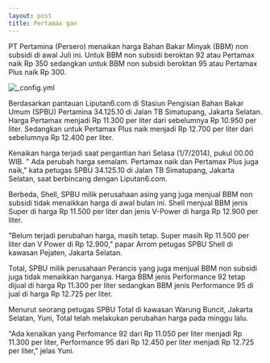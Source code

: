 ```yaml
---
layout: post
title: Pertamax gan
---
```



PT Pertamina (Persero) menaikan harga Bahan Bakar Minyak (BBM) non subsidi di awal Juli ini. Untuk BBM non subsidi beroktan 92 atau Pertamax naik Rp 350 sedangkan untuk BBM non subsidi beroktan 95 atau Pertamax Plus naik Rp 300.

![_config.yml](http://i314.photobucket.com/albums/ll425/boenes/ngakus/pertamax.jpg)



Berdasarkan pantauan Liputan6.com di Stasiun Pengisian Bahan Bakar Umum (SPBU) Pertamina 34.125.10 di Jalan TB Simatupang, Jakarta Selatan. Harga Pertamax menjadi Rp 11.300 per liter dari sebelumnya Rp 10.950 per liter. Sedangkan untuk Pertamax Plus naik menjadi Rp 12.700 per liter dari sebelumnya Rp 12.400 per liter. 

Kenaikan harga terjadi saat pergantian hari Selasa (1/7/2014), pukul 00.00 WIB. " Ada perubah harga semalam. Pertamax naik dan Pertamax Plus juga naik," kata petugas SPBU  34.125.10 di Jalan TB Simatupang, Jakarta Selatan, saat berbincang dengan Liputan6.com.

Berbeda, Shell, SPBU milik perusahaan asing yang juga menjual BBM non subsidi tidak menaikkan harga di awal bulan ini. Shell menjual BBM jenis Super di harga Rp 11.500 per liter dan jenis V-Power di harga Rp 12.900 per liter.

"Belum terjadi perubahan harga, masih tetap. Super masih Rp 11.500 per liter dan V Power di Rp 12.900," papar Arrom petugas SPBU Shell di kawasan Pejaten, Jakarta Selatan.

Total, SPBU milik perusahaan Perancis yang juga menjual BBM non subsidi juga tidak menaikkan harganya. Harga BBM jenis Performance 92 tetap dijual di harga Rp 11.300 per liter sedangkan BBM jenis Performance 95 di jual di harga Rp 12.725 per liter.

Menurut seorang petugas SPBU Total di kawasan Warung Buncit, Jakarta Selatan,  Yuni, Total telah melakukan perubahan harga pada minggu lalu. 

"Ada kenaikan yang Perfomance 92 dari Rp 11.050 per liter menjadi Rp 11.300 per liter, Performance 95 dari Rp 12.450 per liter menjadi Rp 12.725 per liter," jelas Yuni.
